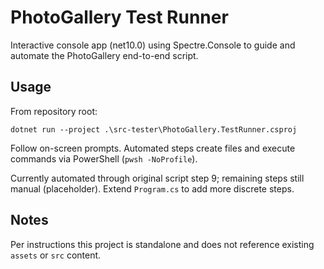 # PhotoGallery Test Runner

Interactive console app (net10.0) using Spectre.Console to guide and automate the PhotoGallery end-to-end script.

## Usage

From repository root:

```
dotnet run --project .\src-tester\PhotoGallery.TestRunner.csproj
```

Follow on-screen prompts. Automated steps create files and execute commands via PowerShell (`pwsh -NoProfile`).

Currently automated through original script step 9; remaining steps still manual (placeholder). Extend `Program.cs` to add more discrete steps.

## Notes

Per instructions this project is standalone and does not reference existing `assets` or `src` content.
